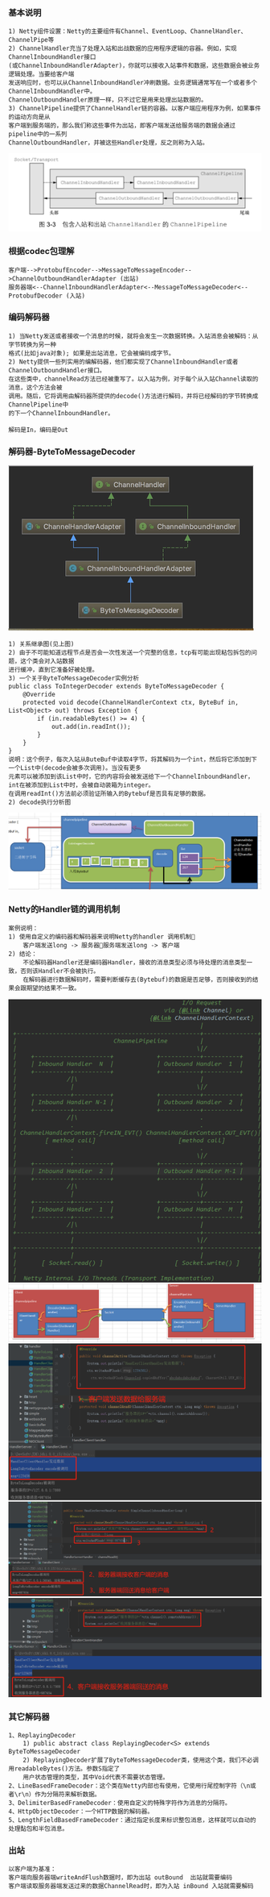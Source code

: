 ### 基本说明
```text
1) Netty组件设置：Netty的主要组件有Channel、EventLoop、ChannelHandler、ChannelPipe等
2) ChannelHandler充当了处理入站和出战数据的应用程序逻辑的容器。例如，实现ChannelInboundHandler接口
(或ChannelInboundHandlerAdapter)，你就可以接收入站事件和数据，这些数据会被业务逻辑处理。当要给客户端
发送响应时，也可以从ChannelInboundHandler冲刷数据。业务逻辑通常写在一个或者多个ChannelInboundHandler中。
ChannelOutboundHandler原理一样，只不过它是用来处理出站数据的。
3) ChannelPipeline提供了ChannelHandler链的容器。以客户端应用程序为例，如果事件的运动方向是从
客户端到服务端的，那么我们称这些事件为出站，即客户端发送给服务端的数据会通过pipeline中的一系列
ChannelOutboundHandler，并被这些Handler处理，反之则称为入站。
```
![avatar](./pic/032_netty.png)

### 根据codec包理解
```text
客户端-->ProtobufEncoder-->MessageToMessageEncoder-->ChannelOutboundHandlerAdapter (出站)
服务器端<--ChannelInboundHandlerAdapter<--MessageToMessageDecoder<--ProtobufDecoder (入站)
```

### 编码解码器
```text
1) 当Netty发送或者接收一个消息的时候，就将会发生一次数据转换。入站消息会被解码：从字节转换为另一种
格式(比如java对象); 如果是出站消息，它会被编码成字节。
2) Netty提供一些列实用的编解码器，他们都实现了ChannelInboundHandler或者ChannelOutboundHandler接口。
在这些类中，channelRead方法已经被重写了。以入站为例，对于每个从入站Channel读取的消息，这个方法会被
调用。随后，它将调用由解码器所提供的decode()方法进行解码，并将已经解码的字节转换成ChannelPipeline中
的下一个ChannelInboundHandler。

解码是In，编码是Out
```
### 解码器-ByteToMessageDecoder
![avatar](./pic/033_netty.png)
```text
1) 关系继承图(见上图)
2) 由于不可能知道远程节点是否会一次性发送一个完整的信息，tcp有可能出现粘包拆包的问题，这个类会对入站数据
进行缓冲，直到它准备好被处理。
3) 一个关于ByteToMessageDecoder实例分析
public class ToIntegerDecoder extends ByteToMessageDecoder {
    @Override
    protected void decode(ChannelHandlerContext ctx, ByteBuf in, List<Object> out) throws Exception {
        if (in.readableBytes() >= 4) {
            out.add(in.readInt());
        }
    }
}
说明：这个例子，每次入站从ButeBuf中读取4字节，将其解码为一个int，然后将它添加到下一个List中(decode会被多次调用)。当没有更多
元素可以被添加到该List中时，它的内容将会被发送给下一个ChannelInboundHandler，int在被添加到List中时，会被自动装箱为integer。
在调用readInt()方法前必须验证所输入的Bytebuf是否具有足够的数据。
2) decode执行分析图
```
![avatar](./pic/034_netty.png)

### Netty的Handler链的调用机制
```text
案例说明：
1) 使用自定义的编码器和解码器来说明Netty的handler 调用机制
    客户端发送long -> 服务器服务端发送long -> 客户端
2) 结论：
    不论解码器Handler还是编码器Handler，接收的消息类型必须与待处理的消息类型一致，否则该Handler不会被执行。
    在解码器进行数据解码时，需要判断缓存去(Bytebuf)的数据是否足够，否则接收到的结果会跟期望的结果不一致。

```
![avatar](./pic/035_netty.png) 
![avatar](./pic/036_netty.png)
![avatar](./pic/037_netty.png)    
![avatar](./pic/038_netty.png)    
![avatar](./pic/039_netty.png)        

### 其它解码器
```text
1、ReplayingDecoder
    1) public abstract class ReplayingDecoder<S> extends ByteToMessageDecoder
    2) ReplayingDecoder扩展了ByteToMessageDecoder类，使用这个类，我们不必调用readableBytes()方法。参数S指定了
    用户状态管理的类型，其中Void代表不需要状态管理。
2、LineBasedFrameDecoder：这个类在Netty内部也有使用，它使用行尾控制字符（\n或者\r\n）作为分隔符来解析数据。
3、DelimiterBasedFrameDecoder：使用自定义的特殊字符作为消息的分隔符。
4、HttpObjectDecoder：一个HTTP数据的解码器。
5、LengthFieldBasedFrameDecoder：通过指定长度来标识整包消息，这样就可以自动的处理黏包和半包消息。
```
### 出站
```text
以客户端为基准：
客户端向服务器端writeAndFlush数据时，即为出站 outBound  出站就需要编码
客户端读取服务器端发送过来的数据ChannelRead时，即为入站 inBound 入站就需要解码
```